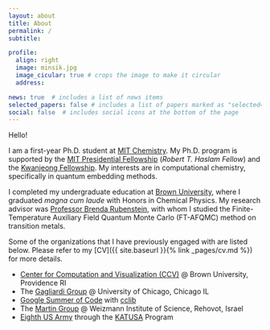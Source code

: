 ```yaml
---
layout: about
title: About
permalink: /
subtitle: 

profile:
  align: right
  image: minsik.jpg
  image_cicular: true # crops the image to make it circular
  address: 

news: true  # includes a list of news items
selected_papers: false # includes a list of papers marked as "selected={true}"
social: false  # includes social icons at the bottom of the page
---
```


Hello!

I am a first-year Ph.D. student at [MIT Chemistry](https://chemistry.mit.edu/). My Ph.D. program is supported by the [MIT Presidential Fellowship](https://web.mit.edu/provost/presfellow/) (*Robert T. Haslam Fellow*) and the [Kwanjeong Fellowship](http://ikef.or.kr/). My interests are in computational chemistry, specifically in quantum embedding methods.

I completed my undergraduate education at [Brown University](https://www.brown.edu), where I graduated *magna cum laude* with Honors in Chemical Physics. My research advisor was [Professor Brenda Rubenstein](https://www.brown.edu/research/labs/rubenstein/home), with whom I studied the Finite-Temperature Auxiliary Field Quantum Monte Carlo (FT-AFQMC) method on transition metals.

Some of the organizations that I have previously engaged with are listed below. Please refer to my [CV]({{ site.baseurl }}{% link _pages/cv.md %}) for more details.

- [Center for Computation and Visualization (CCV)](https://ccv.brown.edu/) @ Brown University, Providence RI
- The [Gagliardi Group](https://gagliardigroup.uchicago.edu/) @ University of Chicago, Chicago IL
- [Google Summer of Code](https://summerofcode.withgoogle.com/archive/2020/projects/6654533616271360) with [cclib](https://github.com/cclib/cclib)
- The [Martin Group](https://www.compchem.me/) @ Weizmann Institute of Science, Rehovot, Israel
- [Eighth US Army](https://8tharmy.korea.army.mil) through the [KATUSA](https://8tharmy.korea.army.mil/site/about/katusa-soldier-program.asp) Program

